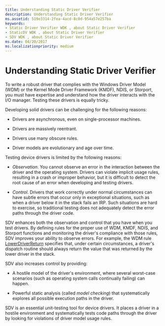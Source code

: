 ```yaml
---
title: Understanding Static Driver Verifier
description: Understanding Static Driver Verifier
ms.assetid: 519e3314-2fea-4acd-8c0d-954a57e257ba
keywords:
- Static Driver Verifier WDK , about Static Driver Verifier
- StaticDV WDK , about Static Driver Verifier
- SDV WDK , about Static Driver Verifier
ms.date: 04/20/2017
ms.localizationpriority: medium
---
```


# Understanding Static Driver Verifier


To write a robust driver that complies with the Windows Driver Model (WDM) or the Kernel Mode Driver Framework (KMDF), NDIS, or Storport, you must have expertise and understand how the driver interacts with the I/O manager. Testing these drivers is equally tricky.

Developing solid drivers can be challenging for the following reasons:

-   Drivers are asynchronous, even on single-processor machines.

-   Drivers are massively reentrant.

-   Drivers use many obscure rules.

-   Driver models are evolutionary and age over time.

Testing device drivers is limited by the following reasons:

-   *Observation*. You cannot observe an error in the interaction between the driver and the operating system. Drivers can violate implicit usage rules, resulting in a crash or improper behavior, but it is difficult to detect the root cause of an error when developing and testing drivers.

-   *Control*. Drivers that work correctly under normal circumstances can have subtle errors that occur only in exceptional situations, such as when a driver below it in the stack fails an IRP. Such situations are hard to exercise, so traditional testing does not adequately detect the error paths through the driver code.

SDV enhances both the observation and control that you have when you test drivers. By defining rules for the proper use of WDM, KMDF, NDIS, and Storport functions and monitoring the driver's compliance with those rules, SDV improves your ability to observe errors. For example, the WDM rule [LowerDriverReturn](https://msdn.microsoft.com/library/windows/hardware/ff548273) specifies that, under certain circumstances, a driver's dispatch routine should always return the value that was returned by the lower driver in the stack.

SDV also increases control by providing:

-   A hostile model of the driver's environment, where several worst-case scenarios (such as operating system calls continually failing) can happen.

-   Powerful static analysis (called *model checking*) that systematically explores all possible execution paths in the driver.

SDV is an essential unit-testing tool for device drivers. It places a driver in a hostile environment and systematically tests code paths through the driver by looking for violations of driver model usage rules.

 

 





